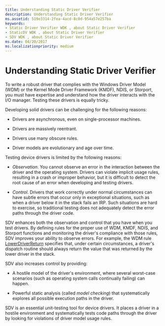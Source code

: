 ```yaml
---
title: Understanding Static Driver Verifier
description: Understanding Static Driver Verifier
ms.assetid: 519e3314-2fea-4acd-8c0d-954a57e257ba
keywords:
- Static Driver Verifier WDK , about Static Driver Verifier
- StaticDV WDK , about Static Driver Verifier
- SDV WDK , about Static Driver Verifier
ms.date: 04/20/2017
ms.localizationpriority: medium
---
```


# Understanding Static Driver Verifier


To write a robust driver that complies with the Windows Driver Model (WDM) or the Kernel Mode Driver Framework (KMDF), NDIS, or Storport, you must have expertise and understand how the driver interacts with the I/O manager. Testing these drivers is equally tricky.

Developing solid drivers can be challenging for the following reasons:

-   Drivers are asynchronous, even on single-processor machines.

-   Drivers are massively reentrant.

-   Drivers use many obscure rules.

-   Driver models are evolutionary and age over time.

Testing device drivers is limited by the following reasons:

-   *Observation*. You cannot observe an error in the interaction between the driver and the operating system. Drivers can violate implicit usage rules, resulting in a crash or improper behavior, but it is difficult to detect the root cause of an error when developing and testing drivers.

-   *Control*. Drivers that work correctly under normal circumstances can have subtle errors that occur only in exceptional situations, such as when a driver below it in the stack fails an IRP. Such situations are hard to exercise, so traditional testing does not adequately detect the error paths through the driver code.

SDV enhances both the observation and control that you have when you test drivers. By defining rules for the proper use of WDM, KMDF, NDIS, and Storport functions and monitoring the driver's compliance with those rules, SDV improves your ability to observe errors. For example, the WDM rule [LowerDriverReturn](https://msdn.microsoft.com/library/windows/hardware/ff548273) specifies that, under certain circumstances, a driver's dispatch routine should always return the value that was returned by the lower driver in the stack.

SDV also increases control by providing:

-   A hostile model of the driver's environment, where several worst-case scenarios (such as operating system calls continually failing) can happen.

-   Powerful static analysis (called *model checking*) that systematically explores all possible execution paths in the driver.

SDV is an essential unit-testing tool for device drivers. It places a driver in a hostile environment and systematically tests code paths through the driver by looking for violations of driver model usage rules.

 

 





